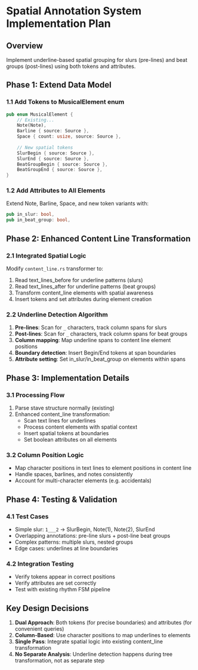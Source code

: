 # Spatial Annotation System Implementation Plan

## Overview
Implement underline-based spatial grouping for slurs (pre-lines) and beat groups (post-lines) using both tokens and attributes.

## Phase 1: Extend Data Model

### 1.1 Add Tokens to MusicalElement enum
```rust
pub enum MusicalElement {
    // Existing...
    Note(Note),
    Barline { source: Source },
    Space { count: usize, source: Source },
    
    // New spatial tokens
    SlurBegin { source: Source },
    SlurEnd { source: Source },
    BeatGroupBegin { source: Source },
    BeatGroupEnd { source: Source },
}
```

### 1.2 Add Attributes to All Elements
Extend Note, Barline, Space, and new token variants with:
```rust
pub in_slur: bool,
pub in_beat_group: bool,
```

## Phase 2: Enhanced Content Line Transformation

### 2.1 Integrated Spatial Logic
Modify `content_line.rs` transformer to:
1. Read text_lines_before for underline patterns (slurs)
2. Read text_lines_after for underline patterns (beat groups)
3. Transform content_line elements with spatial awareness
4. Insert tokens and set attributes during element creation

### 2.2 Underline Detection Algorithm
1. **Pre-lines**: Scan for `_` characters, track column spans for slurs
2. **Post-lines**: Scan for `_` characters, track column spans for beat groups
3. **Column mapping**: Map underline spans to content line element positions
4. **Boundary detection**: Insert Begin/End tokens at span boundaries
5. **Attribute setting**: Set in_slur/in_beat_group on elements within spans

## Phase 3: Implementation Details

### 3.1 Processing Flow
1. Parse stave structure normally (existing)
2. Enhanced content_line transformation:
   - Scan text lines for underlines
   - Process content elements with spatial context
   - Insert spatial tokens at boundaries
   - Set boolean attributes on all elements

### 3.2 Column Position Logic
- Map character positions in text lines to element positions in content line
- Handle spaces, barlines, and notes consistently
- Account for multi-character elements (e.g. accidentals)

## Phase 4: Testing & Validation

### 4.1 Test Cases
- Simple slur: `1___2` → SlurBegin, Note(1), Note(2), SlurEnd
- Overlapping annotations: pre-line slurs + post-line beat groups
- Complex patterns: multiple slurs, nested groups
- Edge cases: underlines at line boundaries

### 4.2 Integration Testing
- Verify tokens appear in correct positions
- Verify attributes are set correctly
- Test with existing rhythm FSM pipeline

## Key Design Decisions

1. **Dual Approach**: Both tokens (for precise boundaries) and attributes (for convenient queries)
2. **Column-Based**: Use character positions to map underlines to elements
3. **Single Pass**: Integrate spatial logic into existing content_line transformation
4. **No Separate Analysis**: Underline detection happens during tree transformation, not as separate step
